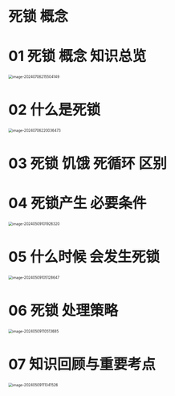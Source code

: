 # 死锁 概念



# 01 死锁 概念 知识总览

<img src="https://cvp.oss-cn-shanghai.aliyuncs.com/picgo/202407062155427.png" alt="image-20240706215504149" style="zoom:50%;" />



# 02 什么是死锁

<img src="C:\Users\51532\AppData\Roaming\Typora\typora-user-images\image-20240706220036473.png" alt="image-20240706220036473" style="zoom:50%;" />



# 03 死锁 饥饿 死循环 区别





# 04 死锁产生 必要条件

<img src="https://cvp.oss-cn-shanghai.aliyuncs.com/picgo/202405091019584.png" alt="image-20240509101926320" style="zoom:50%;" />



# 05 什么时候 会发生死锁

<img src="https://cvp.oss-cn-shanghai.aliyuncs.com/picgo/202405091051756.png" alt="image-20240509105128647" style="zoom:50%;" />



# 06 死锁 处理策略

<img src="https://cvp.oss-cn-shanghai.aliyuncs.com/picgo/202405091105774.png" alt="image-20240509110513685" style="zoom:50%;" />



# 07 知识回顾与重要考点

<img src="https://cvp.oss-cn-shanghai.aliyuncs.com/picgo/202405091113669.png" alt="image-20240509111341526" style="zoom: 50%;" />